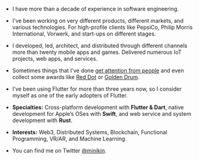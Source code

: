 - I have more than a decade of experience in software engineering.

- I've been working on very different products, different markets, and various technologies. For high-profile clients like PepsiCo, Philip Morris International, Vorwerk, and start-ups on different stages.

- I developed, led, architect, and distributed through different channels more than twenty mobile apps and games. Delivered numerous IoT projects, web apps, and services.

- Sometimes things that I've done [get attention from people](https://apps.apple.com/de/app/official-cookidoo-app/id714004506) and even collect some awards like [Red Dot](https://www.red-dot.org/project/thermomix-tm6-41286) or [Golden Drum](https://www.behance.net/gallery/18282261/BRAHM-Device-Application).

- I’ve been using Flutter for more than three years now, so I consider myself as one of the early adopters of Flutter.

- __Specialties:__ Cross-platform development with **Flutter & Dart**, native development for Apple’s OSes with **Swift**, and web service and system development with **Rust**.

- __Interests:__ Web3, Distributed Systems, Blockchain, Functional Programming, VR/AR, and Machine Learning.

- You can find me on Twitter [@minikin](https://twitter.com/minikin).

